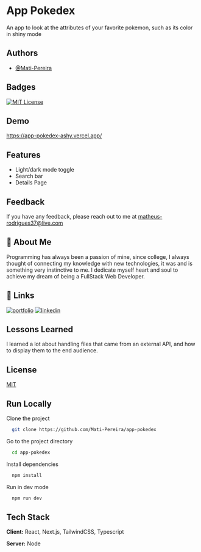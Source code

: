 
# App Pokedex

An app to look at the attributes of your favorite pokemon, such as its color in shiny mode

## Authors

- [@Mati-Pereira](https://www.github.com/Mati-Pereira)

## Badges

[![MIT License](https://img.shields.io/badge/License-MIT-green.svg)](https://choosealicense.com/licenses/mit/)

## Demo

<https://app-pokedex-ashy.vercel.app/>

## Features

- Light/dark mode toggle
- Search bar
- Details Page

## Feedback

If you have any feedback, please reach out to me at matheus-rodrigues37@live.com

## 🚀 About Me

Programming has always been a passion of mine, since college, I always thought of connecting my knowledge with new technologies, it was and is something very instinctive to me. I dedicate myself heart and soul to achieve my dream of being a FullStack Web Developer.

## 🔗 Links

[![portfolio](https://img.shields.io/badge/my_portfolio-000?style=for-the-badge&logo=ko-fi&logoColor=white)](https://portifolio-new-4q6j.vercel.app/)
[![linkedin](https://img.shields.io/badge/linkedin-0A66C2?style=for-the-badge&logo=linkedin&logoColor=white)](https://www.linkedin.com/in/matheus-rodrigues-pereira/)

## Lessons Learned

I learned a lot about handling files that came from an external API, and how to display them to the end audience.

## License

[MIT](https://choosealicense.com/licenses/mit/)

## Run Locally

Clone the project

```bash
  git clone https://github.com/Mati-Pereira/app-pokedex
```

Go to the project directory

```bash
  cd app-pokedex
```

Install dependencies

```bash
  npm install
```

Run in dev mode

```bash
  npm run dev
```

## Tech Stack

**Client:** React, Next.js, TailwindCSS, Typescript

**Server:** Node
